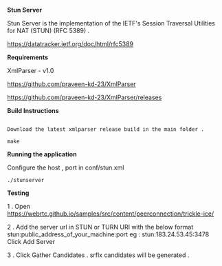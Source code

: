 **Stun Server**

Stun Server is the implementation of the IETF's Session Traversal Utilities for NAT (STUN) (RFC 5389) .

https://datatracker.ietf.org/doc/html/rfc5389

**Requirements**

XmlParser - v1.0

https://github.com/praveen-kd-23/XmlParser

https://github.com/praveen-kd-23/XmlParser/releases

**Build Instructions**

```

Download the latest xmlparser release build in the main folder .

make

```

**Running the application**

Configure the host , port in conf/stun.xml

```
./stunserver
```

**Testing**

1 . Open https://webrtc.github.io/samples/src/content/peerconnection/trickle-ice/

2 . Add the server url in STUN or TURN URI with the below format
    stun:public_address_of_your_machine:port 
    eg : stun:183.24.53.45:3478
    Click Add Server

3 . Click Gather Candidates .
    srflx candidates will be generated . 
